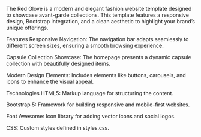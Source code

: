 The Red Glove is a modern and elegant fashion website template designed to showcase avant-garde collections. This template features a responsive design, Bootstrap integration, and a clean aesthetic to highlight your brand’s unique offerings.

Features
Responsive Navigation: The navigation bar adapts seamlessly to different screen sizes, ensuring a smooth browsing experience.

Capsule Collection Showcase: The homepage presents a dynamic capsule collection with beautifully designed items.

Modern Design Elements: Includes elements like buttons, carousels, and icons to enhance the visual appeal.


Technologies
HTML5: Markup language for structuring the content.

Bootstrap 5: Framework for building responsive and mobile-first websites.

Font Awesome: Icon library for adding vector icons and social logos.

CSS: Custom styles defined in styles.css.

